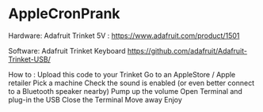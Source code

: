 # AppleCronPrank

  Hardware: Adafruit Trinket 5V :
  https://www.adafruit.com/product/1501

  Software: Adafruit Trinket Keyboard
  https://github.com/adafruit/Adafruit-Trinket-USB/


  How to :
  Upload this code to your Trinket
  Go to an AppleStore / Apple retailer
  Pick a machine
  Check the sound is enabled (or even better connect to a Bluetooth speaker nearby)
  Pump up the volume
  Open Terminal and plug-in the USB
  Close the Terminal
  Move away
  Enjoy